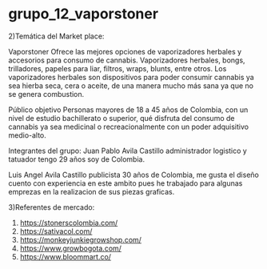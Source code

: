 # grupo_12_vaporstoner

2)Temática del Market place:

Vaporstoner 
Ofrece las mejores opciones de vaporizadores herbales y accesorios para consumo de cannabis. 
Vaporizadores herbales, bongs, trilladores, papeles para liar, filtros, wraps, blunts, entre otros.
Los vaporizadores herbales son dispositivos para poder consumir cannabis ya sea hierba seca,
cera o aceite, de una manera mucho más sana ya que no se genera combustion.

Público objetivo
Personas mayores de 18 a 45 años de Colombia, con un nivel de estudio bachillerato o superior,
qué disfruta del consumo de cannabis ya sea medicinal o recreacionalmente con un poder adquisitivo medio-alto.

Integrantes del grupo:
Juan Pablo Avila Castillo administrador logistico y tatuador tengo 29 años soy de Colombia.

Luis Angel Avila Castillo publicista 30 años de Colombia, me gusta el diseño cuento con experiencia
en este ambito pues he trabajado para algunas emprezas en la realizacion de sus piezas graficas.

3)Referentes de mercado:

1) https://stonerscolombia.com/
2) https://sativacol.com/
3) https://monkeyjunkiegrowshop.com/
4) https://www.growbogota.com/
5) https://www.bloommart.co/

